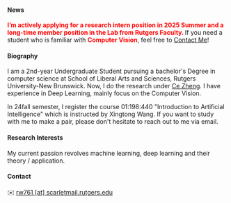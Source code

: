 #### News
<strong style="color:red;"><strong>I’m actively applying for a research intern position in 2025 Summer and a long-time member position in the Lab from Rutgers Faculty. </strong></strong> If you need a student who is familiar with <strong style="color:red;"><strong>Computer Vision</strong></strong>, feel free to <a href="#contact-info">Contact Me</a>!


#### Biography
I am a 2nd-year Undergraduate Student pursuing a bachelor's Degree in computer science at School of Liberal Arts and Sciences, Rutgers University-New Brunswick. Now, I do the research under [Ce Zheng](https://zczcwh.github.io/). I have experience in Deep Learning, mainly focus on the Computer Vision.

In 24fall semester, I register the course 01:198:440 "Introduction to Artificial Intelligence" which is instructed by Xingtong Wang. If you want to study with me to make a pair, please don't hesitate to reach out to me via email.


#### Research Interests
My current passion revolves machine learning, deep learning and their theory / application.


#### Contact<p id="contact-info"></p>
✉️ [rw761 [at] scarletmail.rutgers.edu](mailto:rw761@scarletmail.rutgers.edu)


<!-- #### Skills
* **Natural Language Processing:** Proficient in using the PyTorch framework, with the ability to reproduce mainstream large-scale models in the industry (such as Baichuan, llama2, Qwen). Proficient in using quantization and inference tools such as QLoRA, vLLM, and skilled in distributed parallel training (using training tools such as BMTrain, DeepSpeed).

* **High Performance Computing:** Proficient in CUDA Programming, familiar with C++, knowledgeable in compiler optimization principles, and understanding of MPI, OpenMP, and SIMD acceleration optimization technologies.

* **Computer System Architecture:** Familiar with GPU architecture and RISC-V instruction set, and has participated in the [One Life, One Core](https://ysyx.oscc.cc/) project.

* **Other:** Understanding of serverless computing architecture, experience in applying federated learning in network security, involvement in both front-end and back-end development, familiarity with Linux operating system and operation and maintenance ( maintained a large server cluster with 21 nodes in the GOOD LAB). Additionally, has researched computer vision and reinforcement learning in the field of artificial intelligence. -->

